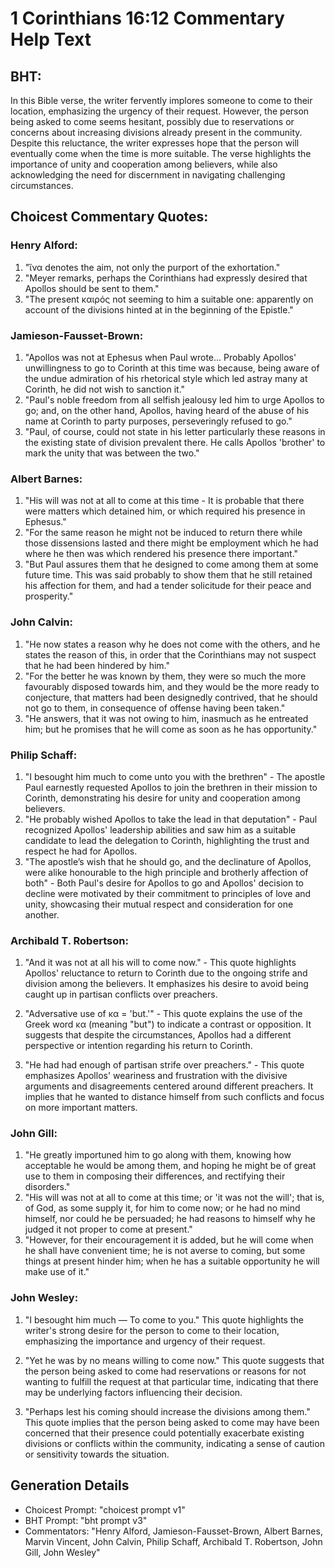 # 1 Corinthians 16:12 Commentary Help Text

## BHT:
In this Bible verse, the writer fervently implores someone to come to their location, emphasizing the urgency of their request. However, the person being asked to come seems hesitant, possibly due to reservations or concerns about increasing divisions already present in the community. Despite this reluctance, the writer expresses hope that the person will eventually come when the time is more suitable. The verse highlights the importance of unity and cooperation among believers, while also acknowledging the need for discernment in navigating challenging circumstances.

## Choicest Commentary Quotes:
### Henry Alford:
1. "ἵνα denotes the aim, not only the purport of the exhortation."
2. "Meyer remarks, perhaps the Corinthians had expressly desired that Apollos should be sent to them."
3. "The present καιρός not seeming to him a suitable one: apparently on account of the divisions hinted at in the beginning of the Epistle."

### Jamieson-Fausset-Brown:
1. "Apollos was not at Ephesus when Paul wrote... Probably Apollos' unwillingness to go to Corinth at this time was because, being aware of the undue admiration of his rhetorical style which led astray many at Corinth, he did not wish to sanction it."
2. "Paul's noble freedom from all selfish jealousy led him to urge Apollos to go; and, on the other hand, Apollos, having heard of the abuse of his name at Corinth to party purposes, perseveringly refused to go."
3. "Paul, of course, could not state in his letter particularly these reasons in the existing state of division prevalent there. He calls Apollos 'brother' to mark the unity that was between the two."

### Albert Barnes:
1. "His will was not at all to come at this time - It is probable that there were matters which detained him, or which required his presence in Ephesus."
2. "For the same reason he might not be induced to return there while those dissensions lasted and there might be employment which he had where he then was which rendered his presence there important."
3. "But Paul assures them that he designed to come among them at some future time. This was said probably to show them that he still retained his affection for them, and had a tender solicitude for their peace and prosperity."

### John Calvin:
1. "He now states a reason why he does not come with the others, and he states the reason of this, in order that the Corinthians may not suspect that he had been hindered by him."
2. "For the better he was known by them, they were so much the more favourably disposed towards him, and they would be the more ready to conjecture, that matters had been designedly contrived, that he should not go to them, in consequence of offense having been taken."
3. "He answers, that it was not owing to him, inasmuch as he entreated him; but he promises that he will come as soon as he has opportunity."

### Philip Schaff:
1. "I besought him much to come unto you with the brethren" - The apostle Paul earnestly requested Apollos to join the brethren in their mission to Corinth, demonstrating his desire for unity and cooperation among believers.
2. "He probably wished Apollos to take the lead in that deputation" - Paul recognized Apollos' leadership abilities and saw him as a suitable candidate to lead the delegation to Corinth, highlighting the trust and respect he had for Apollos.
3. "The apostle’s wish that he should go, and the declinature of Apollos, were alike honourable to the high principle and brotherly affection of both" - Both Paul's desire for Apollos to go and Apollos' decision to decline were motivated by their commitment to principles of love and unity, showcasing their mutual respect and consideration for one another.

### Archibald T. Robertson:
1. "And it was not at all his will to come now." - This quote highlights Apollos' reluctance to return to Corinth due to the ongoing strife and division among the believers. It emphasizes his desire to avoid being caught up in partisan conflicts over preachers.

2. "Adversative use of κα = 'but.'" - This quote explains the use of the Greek word κα (meaning "but") to indicate a contrast or opposition. It suggests that despite the circumstances, Apollos had a different perspective or intention regarding his return to Corinth.

3. "He had had enough of partisan strife over preachers." - This quote emphasizes Apollos' weariness and frustration with the divisive arguments and disagreements centered around different preachers. It implies that he wanted to distance himself from such conflicts and focus on more important matters.

### John Gill:
1. "He greatly importuned him to go along with them, knowing how acceptable he would be among them, and hoping he might be of great use to them in composing their differences, and rectifying their disorders."
2. "His will was not at all to come at this time; or 'it was not the will'; that is, of God, as some supply it, for him to come now; or he had no mind himself, nor could he be persuaded; he had reasons to himself why he judged it not proper to come at present."
3. "However, for their encouragement it is added, but he will come when he shall have convenient time; he is not averse to coming, but some things at present hinder him; when he has a suitable opportunity he will make use of it."

### John Wesley:
1. "I besought him much — To come to you." This quote highlights the writer's strong desire for the person to come to their location, emphasizing the importance and urgency of their request.

2. "Yet he was by no means willing to come now." This quote suggests that the person being asked to come had reservations or reasons for not wanting to fulfill the request at that particular time, indicating that there may be underlying factors influencing their decision.

3. "Perhaps lest his coming should increase the divisions among them." This quote implies that the person being asked to come may have been concerned that their presence could potentially exacerbate existing divisions or conflicts within the community, indicating a sense of caution or sensitivity towards the situation.


## Generation Details
- Choicest Prompt: "choicest prompt v1"
- BHT Prompt: "bht prompt v3"
- Commentators: "Henry Alford, Jamieson-Fausset-Brown, Albert Barnes, Marvin Vincent, John Calvin, Philip Schaff, Archibald T. Robertson, John Gill, John Wesley"
